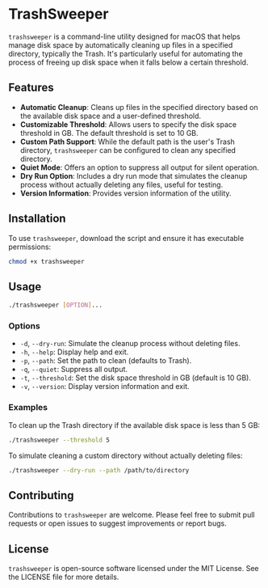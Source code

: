 # TrashSweeper

`trashsweeper` is a command-line utility designed for macOS that helps manage disk space by automatically cleaning up files in a specified directory, typically the Trash. It's particularly useful for automating the process of freeing up disk space when it falls below a certain threshold.

## Features

- **Automatic Cleanup**: Cleans up files in the specified directory based on the available disk space and a user-defined threshold.
- **Customizable Threshold**: Allows users to specify the disk space threshold in GB. The default threshold is set to 10 GB.
- **Custom Path Support**: While the default path is the user's Trash directory, `trashsweeper` can be configured to clean any specified directory.
- **Quiet Mode**: Offers an option to suppress all output for silent operation.
- **Dry Run Option**: Includes a dry run mode that simulates the cleanup process without actually deleting any files, useful for testing.
- **Version Information**: Provides version information of the utility.

## Installation

To use `trashsweeper`, download the script and ensure it has executable permissions:

```bash
chmod +x trashsweeper
```

## Usage

```bash
./trashsweeper [OPTION]...
```

### Options

- `-d`, `--dry-run`: Simulate the cleanup process without deleting files.
- `-h`, `--help`: Display help and exit.
- `-p`, `--path`: Set the path to clean (defaults to Trash).
- `-q`, `--quiet`: Suppress all output.
- `-t`, `--threshold`: Set the disk space threshold in GB (default is 10 GB).
- `-v`, `--version`: Display version information and exit.

### Examples

To clean up the Trash directory if the available disk space is less than 5 GB:

```bash
./trashsweeper --threshold 5
```

To simulate cleaning a custom directory without actually deleting files:

```bash
./trashsweeper --dry-run --path /path/to/directory
```

## Contributing

Contributions to `trashsweeper` are welcome. Please feel free to submit pull requests or open issues to suggest improvements or report bugs.

## License

`trashsweeper` is open-source software licensed under the MIT License. See the LICENSE file for more details.

